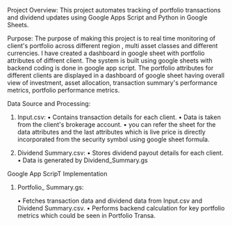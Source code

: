 Project Overview:
This project automates tracking of portfolio transactions and dividend updates using Google Apps Script and Python in Google Sheets.


Purpose:
The purpose of making this project is to real time monitoring of client's portfolio across different region , multi asset classes and different currencies. I have created a dashboard in google sheet with portfolio attributes of diffrent client. The system is built using google sheets with backend coding is done in google app script. The portfolio attributes for different clients are displayed in a dashboard of google sheet having overall view of investment, asset allocation, transaction summary's performance metrics, portfolio performance metrics.

Data Source and Processing:

1. Input.csv:
   • Contains transaction details for each client.
   • Data is taken from the client's brokerage account.
   • you can refer the sheet for the data attributes and the last attributes which is live price is directly 
     incorporated from the security symbol using google sheet formula.


2. Dividend Summary.csv:
   • Stores dividend payout details for each client.
   • Data is generated by Dividend_Summary.gs 


Google App ScripT Implementation 

1. Portfolio_ Summary.gs:
   
   • Fetches transaction data and dividend data from Input.csv and Dividend Summary.csv.
   • Performs backend calculation for key portfolio metrics which could be seen in Portfolio Transa.
   




